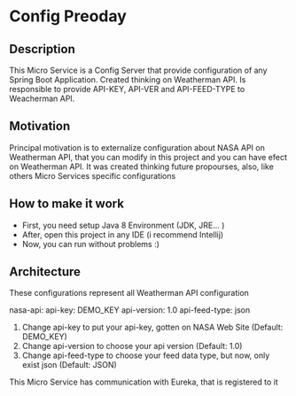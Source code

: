 # Config Preoday

## Description

This Micro Service is a Config Server that provide configuration of any Spring Boot Application. Created thinking on Weatherman API.
Is responsible to provide API-KEY, API-VER and API-FEED-TYPE to Weacherman API.

## Motivation

Principal motivation is to externalize configuration about NASA API on Weatherman API, that you can modify in this project and you can have efect on Weatherman API.
It was created thinking future propourses, also, like others Micro Services specific configurations

## How to make it work

* First, you need setup Java 8 Environment (JDK, JRE... )
* After, open this project in any IDE (i recommend Intellij)
* Now, you can run without problems :)

## Architecture

These configurations represent all Weatherman API configuration

nasa-api:
  api-key: DEMO_KEY
  api-version: 1.0
  api-feed-type: json
  
1. Change api-key to put your api-key, gotten on NASA Web Site (Default: DEMO_KEY)
2. Change api-version to choose your api version (Default: 1.0)
3. Change api-feed-type to choose your feed data type, but now, only exist json (Default: JSON)

This Micro Service has communication with Eureka, that is registered to it

